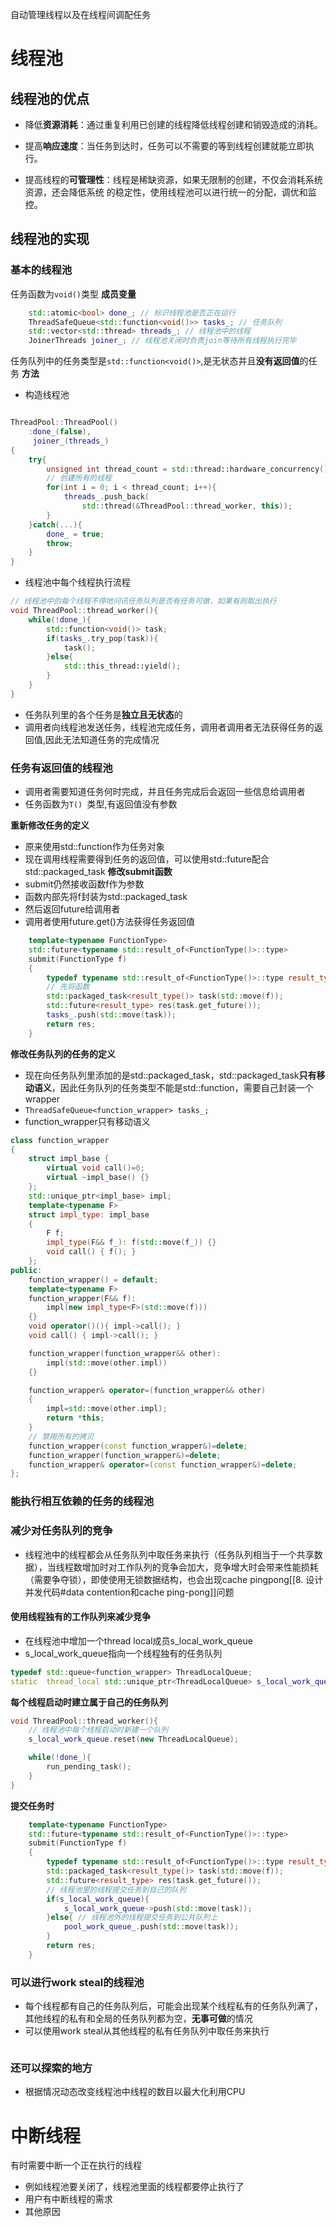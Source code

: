自动管理线程以及在线程间调配任务

# 线程池
## 线程池的优点
- 降低**资源消耗**：通过重复利用已创建的线程降低线程创建和销毁造成的消耗。

- 提高**响应速度**：当任务到达时，任务可以不需要的等到线程创建就能立即执行。

- 提高线程的**可管理性**：线程是稀缺资源，如果无限制的创建，不仅会消耗系统资源，还会降低系统 的稳定性，使用线程池可以进行统一的分配，调优和监控。

## 线程池的实现
### 基本的线程池
任务函数为`void()`类型
**成员变量**
```c++
	std::atomic<bool> done_; // 标识线程池是否正在运行
    ThreadSafeQueue<std::function<void()>> tasks_; // 任务队列
    std::vector<std::thread> threads_; // 线程池中的线程
    JoinerThreads joiner_; // 线程池关闭时负责join等待所有线程执行完毕
```
任务队列中的任务类型是`std::function<void()>`,是无状态并且**没有返回值**的任务
**方法**

- 构造线程池
```c++

ThreadPool::ThreadPool()
    :done_(false),
     joiner_(threads_)
{
    try{
        unsigned int thread_count = std::thread::hardware_concurrency();
		// 创建所有的线程
        for(int i = 0; i < thread_count; i++){
            threads_.push_back(
                std::thread(&ThreadPool::thread_worker, this));
        }
    }catch(...){
        done_ = true;
        throw;
    }
}

```

- 线程池中每个线程执行流程
```c++
// 线程池中的每个线程不停地问讯任务队列是否有任务可做，如果有则取出执行
void ThreadPool::thread_worker(){
    while(!done_){
        std::function<void()> task;
        if(tasks_.try_pop(task)){
            task();
        }else{
            std::this_thread::yield();
        }
    }
}
```

- 任务队列里的各个任务是**独立且无状态**的
- 调用者向线程池发送任务，线程池完成任务，调用者调用者无法获得任务的返回值,因此无法知道任务的完成情况

### 任务有返回值的线程池
- 调用者需要知道任务何时完成，并且任务完成后会返回一些信息给调用者
- 任务函数为`T() `类型,有返回值没有参数

**重新修改任务的定义**
- 原来使用std::function作为任务对象
- 现在调用线程需要得到任务的返回值，可以使用std::future配合std::packaged_task
**修改submit函数**
- submit仍然接收函数f作为参数
- 函数内部先将f封装为std::packaged_task
- 然后返回future给调用者
- 调用者使用future.get()方法获得任务返回值
```c++
    template<typename FunctionType>
    std::future<typename std::result_of<FunctionType()>::type>
    submit(FunctionType f)
    {
        typedef typename std::result_of<FunctionType()>::type result_type;
        // 先将函数
        std::packaged_task<result_type()> task(std::move(f));
        std::future<result_type> res(task.get_future());
        tasks_.push(std::move(task));
        return res;
    }
```
**修改任务队列的任务的定义**
- 现在向任务队列里添加的是std::packaged_task，std::packaged_task**只有移动语义**，因此任务队列的任务类型不能是std::function，需要自己封装一个wrapper
-  `ThreadSafeQueue<function_wrapper> tasks_;`
- function_wrapper只有移动语义
```c++
class function_wrapper
{
    struct impl_base {
        virtual void call()=0;
        virtual ~impl_base() {}
    };
    std::unique_ptr<impl_base> impl;
    template<typename F>
    struct impl_type: impl_base
    {
        F f;
        impl_type(F&& f_): f(std::move(f_)) {}
        void call() { f(); }
    };
public:
    function_wrapper() = default;
    template<typename F>
    function_wrapper(F&& f):
        impl(new impl_type<F>(std::move(f)))
    {}
    void operator()(){ impl->call(); }
    void call() { impl->call(); }

    function_wrapper(function_wrapper&& other):
        impl(std::move(other.impl))
    {}

    function_wrapper& operator=(function_wrapper&& other)
    {
        impl=std::move(other.impl);
        return *this;
    }
	// 禁用所有的拷贝
    function_wrapper(const function_wrapper&)=delete;
    function_wrapper(function_wrapper&)=delete;
    function_wrapper& operator=(const function_wrapper&)=delete;
};
```

### 能执行相互依赖的任务的线程池


### 减少对任务队列的竞争
- 线程池中的线程都会从任务队列中取任务来执行（任务队列相当于一个共享数据），当线程数增加时对工作队列的竞争会加大，竞争增大时会带来性能损耗（需要争夺锁），即使使用无锁数据结构，也会出现cache pingpong[[8. 设计并发代码#data contention和cache ping-pong]]问题

#### 使用线程独有的工作队列来减少竞争
- 在线程池中增加一个thread local成员s_local_work_queue
- s_local_work_queue指向一个线程独有的任务队列
```c++
typedef std::queue<function_wrapper> ThreadLocalQueue;
static  thread_local std::unique_ptr<ThreadLocalQueue> s_local_work_queue;
```

**每个线程启动时建立属于自己的任务队列**
```c++
void ThreadPool::thread_worker(){
	// 线程池中每个线程启动时新建一个队列
    s_local_work_queue.reset(new ThreadLocalQueue);

    while(!done_){
        run_pending_task();
    }
}
```

**提交任务时**
```c++
    template<typename FunctionType>
    std::future<typename std::result_of<FunctionType()>::type>
    submit(FunctionType f)
    {
        typedef typename std::result_of<FunctionType()>::type result_type;
        std::packaged_task<result_type()> task(std::move(f));
        std::future<result_type> res(task.get_future());
        // 线程池里的线程提交任务到自己的队列
        if(s_local_work_queue){
            s_local_work_queue->push(std::move(task));
        }else{ // 线程池外的线程提交任务到公共队列上
            pool_work_queue_.push(std::move(task));
        }
        return res;
    }
```

### 可以进行work steal的线程池
- 每个线程都有自己的任务队列后，可能会出现某个线程私有的任务队列满了，其他线程的私有和全局的任务队列都为空，**无事可做**的情况
- 可以使用work steal从其他线程的私有任务队列中取任务来执行

```c++

```


### 还可以探索的地方
- 根据情况动态改变线程池中线程的数目以最大化利用CPU



# 中断线程
有时需要中断一个正在执行的线程
- 例如线程池要关闭了，线程池里面的线程都要停止执行了
- 用户有中断线程的需求
- 其他原因

